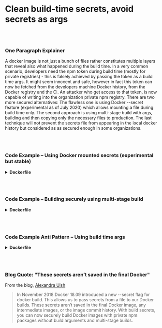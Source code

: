 # Clean build-time secrets, avoid secrets as args

<br/><br/>

### One Paragraph Explainer

A docker image is not just a bunch of files rather constitutes multiple layers that reveal also what happened during the build time. In a very common scenario, developers need the npm token during build time (mostly for private registries) - this is falsely achieved by passing the token as a build time args. It might seem innocent and safe, however in fact this token can now be fetched from the developers machine Docker history, from the Docker registry and the CI. An attacker who get access to that token, is now capable of writing into the organization private npm registry. There are two more secured alternatives: The flawless one is using Docker --secret feature (experimental as of July 2020) which allows mounting a file during build time only. The second approach is using multi-stage build with args, building and then copying only the necessary files to production. The last technique will not prevent the secrets file from appearing in the local docker history but considered as as secured enough in some organizations.

<br/><br/>

### Code Example – Using Docker mounted secrets (experimental but stable)

<details>
<summary><strong>Dockerfile</strong></summary>

```
# syntax = docker/dockerfile:1.0-experimental

FROM node:12-slim
WORKDIR /usr/src/app
COPY package.json package-lock.json ./
RUN --mount=type=secret,id=npm,target=/root/.npmrc npm ci

# The rest comes here

```

</details>

<br/><br/>

### Code Example – Building securely using multi-stage build

<details>

<summary><strong>Dockerfile</strong></summary>

```

FROM node:12-slim AS build
ARG NPM_TOKEN
WORKDIR /usr/src/app
COPY . /dist
RUN echo "//registry.npmjs.org/:\_authToken=\$NPM_TOKEN" > .npmrc && \
 npm ci --production && \
 rm -f .npmrc

FROM build as prod
COPY --from=build /dist /dist
CMD ["node","index.js"]

# The ARG and .npmrc won't appear in the final image, but can be found in the Docker daemon un-tagged images list - make sure to delete those

```

</details>

<br/><br/>

### Code Example Anti Pattern – Using build time args

<details>

<summary><strong>Dockerfile</strong></summary>

```

FROM node:12-slim
ARG NPM_TOKEN
WORKDIR /usr/src/app
COPY . /dist
RUN echo "//registry.npmjs.org/:\_authToken=\$NPM_TOKEN" > .npmrc && \
 npm ci --production && \
 rm -f .npmrc

# Deleting the .npmrc within the same copy command will not save it inside the layer, however it can be found in image history

CMD ["node","index.js"]

```

</details>

<br/><br/>

### Blog Quote: "These secrets aren’t saved in the final Docker"

From the blog, [Alexandra Ulsh](https://www.alexandraulsh.com/2019/02/24/docker-build-secrets-and-npmrc/?fbclid=IwAR0EAr1nr4_QiGzlNQcQKkd9rem19an9atJRO_8-n7oOZXwprToFQ53Y0KQ)

> In November 2018 Docker 18.09 introduced a new --secret flag for docker build. This allows us to pass secrets from a file to our Docker builds. These secrets aren’t saved in the final Docker image, any intermediate images, or the image commit history. With build secrets, you can now securely build Docker images with private npm packages without build arguments and multi-stage builds.

```

```
